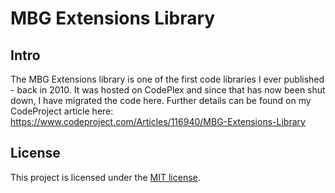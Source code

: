 # MBG Extensions Library

## Intro

The MBG Extensions library is one of the first code libraries I ever published - back in 2010. It was hosted on CodePlex and since that has now been shut down, I have migrated the code here. Further details can be found on my CodeProject article here: https://www.codeproject.com/Articles/116940/MBG-Extensions-Library

## License

This project is licensed under the [MIT license](LICENSE.txt).